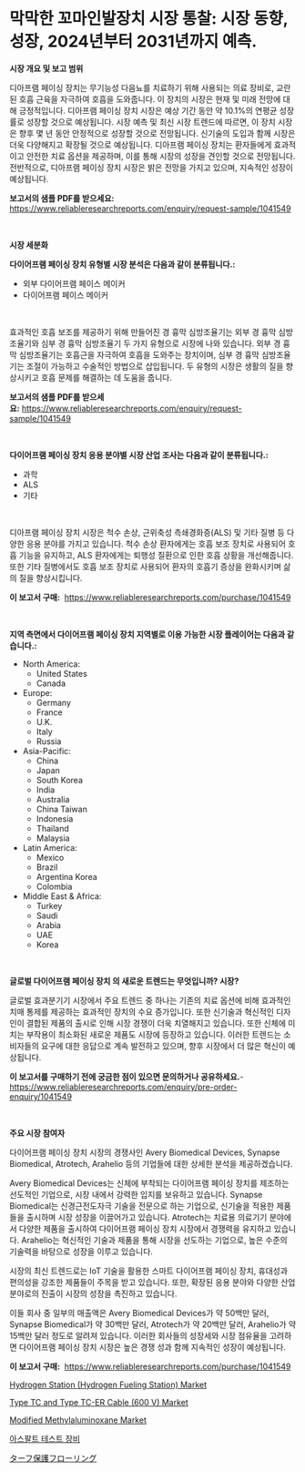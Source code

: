 <p><h1>막막한 꼬마인발장치 시장 통찰: 시장 동향, 성장, 2024년부터 2031년까지 예측.</h1></p><p><strong>시장 개요 및 보고 범위</strong></p>
<p><p>디아프램 페이싱 장치는 무기능성 다음뇨를 치료하기 위해 사용되는 의료 장비로, 교란된 호흡 근육을 자극하여 호흡을 도와줍니다. 이 장치의 시장은 현재 및 미래 전망에 대해 긍정적입니다. 디아프램 페이싱 장치 시장은 예상 기간 동안 약 10.1%의 연평균 성장률로 성장할 것으로 예상됩니다. 시장 예측 및 최신 시장 트렌드에 따르면, 이 장치 시장은 향후 몇 년 동안 안정적으로 성장할 것으로 전망됩니다. 신기술의 도입과 함께 시장은 더욱 다양해지고 확장될 것으로 예상됩니다. 디아프램 페이싱 장치는 환자들에게 효과적이고 안전한 치료 옵션을 제공하며, 이를 통해 시장의 성장을 견인할 것으로 전망됩니다. 전반적으로, 디아프램 페이싱 장치 시장은 밝은 전망을 가지고 있으며, 지속적인 성장이 예상됩니다.</p></p>
<p><strong>보고서의 샘플 PDF를 받으세요:</strong> <a href="https://www.reliableresearchreports.com/enquiry/request-sample/1041549">https://www.reliableresearchreports.com/enquiry/request-sample/1041549</a></p>
<p>&nbsp;</p>
<p><strong>시장 세분화</strong></p>
<p><strong>다이어프램 페이싱 장치 유형별 시장 분석은 다음과 같이 분류됩니다.:</strong></p>
<p><ul><li>외부 다이어프램 페이스 메이커</li><li>다이어프램 페이스 메이커</li></ul></p>
<p>&nbsp;</p>
<p><p>효과적인 호흡 보조를 제공하기 위해 만들어진 경 흉막 심방조율기는 외부 경 흉막 심방조율기와 심부 경 흉막 심방조율기 두 가지 유형으로 시장에 나와 있습니다. 외부 경 흉막 심방조율기는 호흡근을 자극하여 호흡을 도와주는 장치이며, 심부 경 흉막 심방조율기는 조절이 가능하고 수술적인 방법으로 삽입됩니다. 두 유형의 시장은 생활의 질을 향상시키고 호흡 문제를 해결하는 데 도움을 줍니다.</p></p>
<p><strong>보고서의 샘플 PDF를 받으세요:</strong>&nbsp;<a href="https://www.reliableresearchreports.com/enquiry/request-sample/1041549">https://www.reliableresearchreports.com/enquiry/request-sample/1041549</a></p>
<p>&nbsp;</p>
<p><strong> 다이어프램 페이싱 장치 응용 분야별 시장 산업 조사는 다음과 같이 분류됩니다.:</strong></p>
<p><ul><li>과학</li><li>ALS</li><li>기타</li></ul></p>
<p>&nbsp;</p>
<p><p>디아프램 페이싱 장치 시장은 척수 손상, 근위축성 측쇄경화증(ALS) 및 기타 질병 등 다양한 응용 분야를 가지고 있습니다. 척수 손상 환자에게는 호흡 보조 장치로 사용되어 호흡 기능을 유지하고, ALS 환자에게는 퇴행성 질환으로 인한 호흡 상황을 개선해줍니다. 또한 기타 질병에서도 호흡 보조 장치로 사용되어 환자의 호흡기 증상을 완화시키며 삶의 질을 향상시킵니다.</p></p>
<p><strong>이 보고서 구매:</strong>&nbsp; <a href="https://www.reliableresearchreports.com/purchase/1041549">https://www.reliableresearchreports.com/purchase/1041549</a></p>
<p>&nbsp;</p>
<p><strong>지역 측면에서 다이어프램 페이싱 장치 지역별로 이용 가능한 시장 플레이어는 다음과 같습니다.:</strong></p>
<p><ul>
    <li>
        North America:
        <ul>
            <li>United States</li>
            <li>Canada</li>
        </ul>
    </li>
    <li>
        Europe:
        <ul>
            <li>Germany</li>
            <li>France</li>
            <li>U.K.</li>
            <li>Italy</li>
            <li>Russia</li>
        </ul>
    </li>
    <li>
        Asia-Pacific:
        <ul>
            <li>China</li>
            <li>Japan</li>
            <li>South Korea</li>
            <li>India</li>
            <li>Australia</li>
            <li>China Taiwan</li>
            <li>Indonesia</li>
            <li>Thailand</li>
            <li>Malaysia</li>
        </ul>
    </li>
    <li>
        Latin America:
        <ul>
            <li>Mexico</li>
            <li>Brazil</li>
            <li>Argentina Korea</li>
            <li>Colombia</li>
        </ul>
    </li>
    <li>
        Middle East & Africa:
        <ul>
            <li>Turkey</li>
            <li>Saudi</li>
            <li>Arabia</li>
            <li>UAE</li>
            <li>Korea</li>
        </ul>
    </li>
    </ul></p>
<p>&nbsp;</p>
<p><strong>글로벌 다이어프램 페이싱 장치 의 새로운 트렌드는 무엇입니까? 시장?</strong></p>
<p><p>글로벌 효과분기기 시장에서 주요 트렌드 중 하나는 기존의 치료 옵션에 비해 효과적인 치매 통제를 제공하는 효과적인 장치의 수요 증가입니다. 또한 신기술과 혁신적인 디자인이 결합된 제품의 출시로 인해 시장 경쟁이 더욱 치열해지고 있습니다. 또한 신체에 미치는 부작용이 최소화된 새로운 제품도 시장에 등장하고 있습니다. 이러한 트렌드는 소비자들의 요구에 대한 응답으로 계속 발전하고 있으며, 향후 시장에서 더 많은 혁신이 예상됩니다.</p></p>
<p><strong>이 보고서를 구매하기 전에 궁금한 점이 있으면 문의하거나 공유하세요.</strong>- <a href="https://www.reliableresearchreports.com/enquiry/pre-order-enquiry/1041549">https://www.reliableresearchreports.com/enquiry/pre-order-enquiry/1041549</a></p>
<p>&nbsp;</p>
<p><strong>주요 시장 참여자</strong></p>
<p><p>다이어프램 페이싱 장치 시장의 경쟁사인 Avery Biomedical Devices, Synapse Biomedical, Atrotech, Arahelio 등의 기업들에 대한 상세한 분석을 제공하겠습니다. </p><p>Avery Biomedical Devices는 신체에 부착되는 다이어프램 페이싱 장치를 제조하는 선도적인 기업으로, 시장 내에서 강력한 입지를 보유하고 있습니다. Synapse Biomedical는 신경근전도자극 기술을 전문으로 하는 기업으로, 신기술을 적용한 제품들을 출시하며 시장 성장을 이끌어가고 있습니다. Atrotech는 치료용 의료기기 분야에서 다양한 제품을 출시하여 다이어프램 페이싱 장치 시장에서 경쟁력을 유지하고 있습니다. Arahelio는 혁신적인 기술과 제품을 통해 시장을 선도하는 기업으로, 높은 수준의 기술력을 바탕으로 성장을 이루고 있습니다.</p><p>시장의 최신 트렌드로는 IoT 기술을 활용한 스마트 다이어프램 페이싱 장치, 휴대성과 편의성을 강조한 제품들이 주목을 받고 있습니다. 또한, 확장된 응용 분야와 다양한 산업 분야로의 진출이 시장의 성장을 촉진하고 있습니다.</p><p>이들 회사 중 일부의 매출액은 Avery Biomedical Devices가 약 50백만 달러, Synapse Biomedical가 약 30백만 달러, Atrotech가 약 20백만 달러, Arahelio가 약 15백만 달러 정도로 알려져 있습니다. 이러한 회사들의 성장세와 시장 점유율을 고려하면 다이어프램 페이싱 장치 시장은 높은 경쟁 성과 함께 지속적인 성장이 예상됩니다.</p></p>
<p><strong>이 보고서 구매:</strong>&nbsp;&nbsp;<a href="https://www.reliableresearchreports.com/purchase/1041549">https://www.reliableresearchreports.com/purchase/1041549</a></p>
<p><p><a href="https://github.com/Sherrillcrooksxa8i18ucf2m/Market-Research-Report-List-1/blob/main/hydrogen-station-hydrogen-fueling-station-market.md">Hydrogen Station (Hydrogen Fueling Station) Market</a></p><p><a href="https://github.com/derrinmiltonellis35gcl/Market-Research-Report-List-2/blob/main/type-tc-and-type-tc-er-cable-600-v-market.md">Type TC and Type TC-ER Cable (600 V) Market</a></p><p><a href="https://forested-sushi-9b0.notion.site/Modified-Methylaluminoxane-Market-Dynamics-2024-2031-Also-about-Its-Market-Trends-Projections-and-6f72da85b25443e1ac7d79d83b7ba26b">Modified Methylaluminoxane Market</a></p><p><a href="https://medium.com/@demarcuskuhlman/%EC%95%84%EC%8A%A4%ED%8C%94%ED%8A%B8-%EA%B2%80%EC%82%AC-%EC%9E%A5%EB%B9%84-%EC%8B%9C%EC%9E%A5-%EB%8F%99%ED%96%A5-%EB%B0%8F-%EC%8B%9C%EC%9E%A5-%EB%B6%84%EC%84%9D%EC%9D%80-2024%EB%85%84%EB%B6%80%ED%84%B0-2031%EB%85%84%EA%B9%8C%EC%A7%80-%EC%98%88%EC%83%81%EB%90%A9%EB%8B%88%EB%8B%A4-19f0a237a122">아스팔트 테스트 장비</a></p><p><a href="https://github.com/hwbcz413288296/Market-Research-Report-List-1/blob/main/872807616691.md">ターフ保護フローリング</a></p></p>

